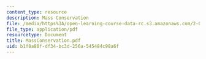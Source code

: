 ```yaml
---
content_type: resource
description: Mass Conservation
file: /media/https%3A/open-learning-course-data-rc.s3.amazonaws.com/2-000-how-and-why-machines-work-spring-2002/b1f8a80fdf34bc3d256a545484c98a6f_MassConservation.pdf
file_type: application/pdf
resourcetype: Document
title: MassConservation.pdf
uid: b1f8a80f-df34-bc3d-256a-545484c98a6f
---
```

